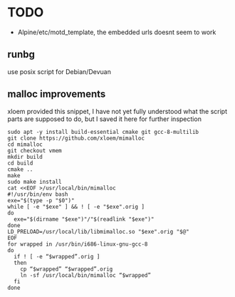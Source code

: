 # TODO

- Alpine/etc/motd_template, the embedded urls doesnt seem to work

## runbg

use posix script for Debian/Devuan

## malloc improvements

xloem provided this snippet, I have not yet fully understood what the
script parts are supposed to do, but I saved it here for further inspection

```
sudo apt -y install build-essential cmake git gcc-8-multilib
git clone https://github.com/xloem/mimalloc
cd mimalloc
git checkout vmem
mkdir build
cd build
cmake ..
make
sudo make install
cat <<EOF >/usr/local/bin/mimalloc
#!/usr/bin/env bash
exe="$(type -p "$0")"
while [ -e "$exe" ] && ! [ -e "$exe".orig ]
do
  exe="$(dirname "$exe")"/"$(readlink "$exe")"
done
LD_PRELOAD=/usr/local/lib/libmimalloc.so "$exe".orig "$@"
EOF
for wrapped in /usr/bin/i686-linux-gnu-gcc-8
do
  if ! [ -e “$wrapped”.orig ]
  then
    cp “$wrapped” “$wrapped”.orig
    ln -sf /usr/local/bin/mimalloc “$wrapped”
  fi
done
```
